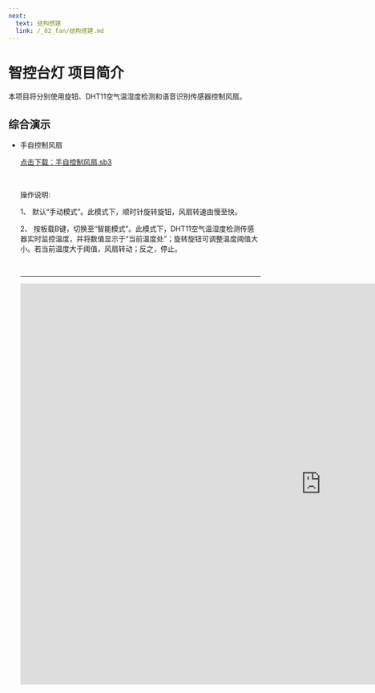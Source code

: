 ```yaml
---
next:
  text: 结构搭建
  link: /_02_fan/结构搭建.md
---
```


# 智控台灯 项目简介

本项目将分别使用旋钮、DHT11空气温湿度检测和语音识别传感器控制风扇。

## 综合演示

- 手自控制风扇

  <a href="/tutorial/cfdsx/sb3/02/手自控制风扇.sb3">点击下载：手自控制风扇.sb3</a>

  <br>

  操作说明:

  1、  默认“手动模式”。此模式下，顺时针旋转旋钮，风扇转速由慢至快。

  2、  按板载B键，切换至“智能模式”。此模式下，DHT11空气温湿度检测传感器实时监控温度，并将数值显示于“当前温度处”；旋转旋钮可调整温度阈值大小。若当前温度大于阈值，风扇转动；反之，停止。

  <br>
  <hr>

  <iframe src="https://www.bilibili.com/video/BV1cgDpYAEnR/?spm_id_from=333.999.0.0&vd_source=d34a80bae9d64a0c5a0716bd47877802" width="1200"  height="800" frameborder="no"/>
